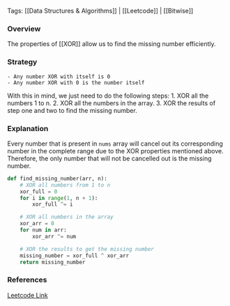
Tags: [[Data Structures & Algorithms]] | [[Leetcode]] | [[Bitwise]]

### Overview
The properties of [[XOR]] allow us to find the missing number efficiently.

### Strategy
    - Any number XOR with itself is 0
    - Any number XOR with 0 is the number itself

With this in mind, we just need to do the following steps:
    1. XOR all the numbers 1 to n.
    2. XOR all the numbers in the array.
    3. XOR the results of step one and two to find the missing number.

### Explanation
Every number that is present in `nums` array will cancel out its corresponding number in the complete range due to the XOR properties mentioned above. Therefore, the only number that will not be cancelled out is the missing number.

```python
def find_missing_number(arr, n):
    # XOR all numbers from 1 to n
    xor_full = 0
    for i in range(1, n + 1):
        xor_full ^= i

    # XOR all numbers in the array
    xor_arr = 0
    for num in arr:
        xor_arr ^= num

    # XOR the results to get the missing number
    missing_number = xor_full ^ xor_arr
    return missing_number
```

### References

[Leetcode Link](https://leetcode.com/problems/missing-number/description/)
